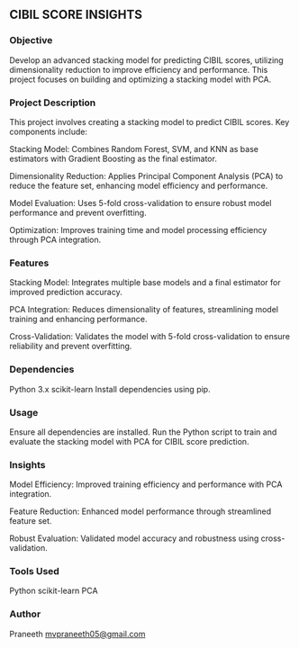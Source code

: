 ## CIBIL SCORE INSIGHTS
### Objective
Develop an advanced stacking model for predicting CIBIL scores, utilizing dimensionality reduction to improve efficiency and performance. This project focuses on building and optimizing a stacking model with PCA.

### Project Description
This project involves creating a stacking model to predict CIBIL scores. Key components include:

Stacking Model: Combines Random Forest, SVM, and KNN as base estimators with Gradient Boosting as the final estimator.

Dimensionality Reduction: Applies Principal Component Analysis (PCA) to reduce the feature set, enhancing model efficiency and performance.

Model Evaluation: Uses 5-fold cross-validation to ensure robust model performance and prevent overfitting.

Optimization: Improves training time and model processing efficiency through PCA integration.

### Features
Stacking Model: Integrates multiple base models and a final estimator for improved prediction accuracy.

PCA Integration: Reduces dimensionality of features, streamlining model training and enhancing performance.

Cross-Validation: Validates the model with 5-fold cross-validation to ensure reliability and prevent overfitting.

### Dependencies
Python 3.x
scikit-learn
Install dependencies using pip.

### Usage
Ensure all dependencies are installed. Run the Python script to train and evaluate the stacking model with PCA for CIBIL score prediction.

### Insights
Model Efficiency: Improved training efficiency and performance with PCA integration.

Feature Reduction: Enhanced model performance through streamlined feature set.

Robust Evaluation: Validated model accuracy and robustness using cross-validation.

### Tools Used
Python
scikit-learn
PCA

### Author
Praneeth
mvpraneeth05@gmail.com
